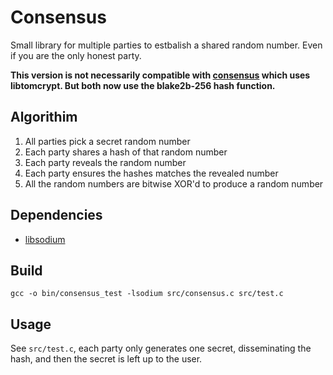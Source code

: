 # Consensus

Small library for multiple parties to estbalish a shared random number. Even if you are the only honest party.

**This version is not necessarily compatible with [consensus](https://github.com/ali-raheem/consensus) which uses libtomcrypt. But both now use the blake2b-256 hash function.**

## Algorithim

1. All parties pick a secret random number
2. Each party shares a hash of that random number
3. Each party reveals the random number
4. Each party ensures the hashes matches the revealed number
5. All the random numbers are bitwise XOR'd to produce a random number

## Dependencies

- [libsodium](https://github.com/jedisct1/libsodium)


## Build

```
gcc -o bin/consensus_test -lsodium src/consensus.c src/test.c 
```

## Usage

See `src/test.c`, each party only generates one secret, disseminating the hash, and then the secret is left up to the user.